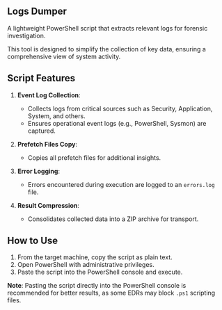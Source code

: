 ## Logs Dumper
A lightweight PowerShell script that extracts relevant logs for forensic investigation. 

This tool is designed to simplify the collection of key data, ensuring a comprehensive view of system activity.


## Script Features

1. **Event Log Collection**: 
   - Collects logs from critical sources such as Security, Application, System, and others.
   - Ensures operational event logs (e.g., PowerShell, Sysmon) are captured.

2. **Prefetch Files Copy**:
   - Copies all prefetch files for additional insights.

3. **Error Logging**:
   - Errors encountered during execution are logged to an `errors.log` file.

4. **Result Compression**:
   - Consolidates collected data into a ZIP archive for transport.



## How to Use
1. From the target machine, copy the script as plain text.
2. Open PowerShell with administrative privileges.
3. Paste the script into the PowerShell console and execute.

**Note**: Pasting the script directly into the PowerShell console is recommended for better results, as some EDRs may block `.ps1` scripting files.
